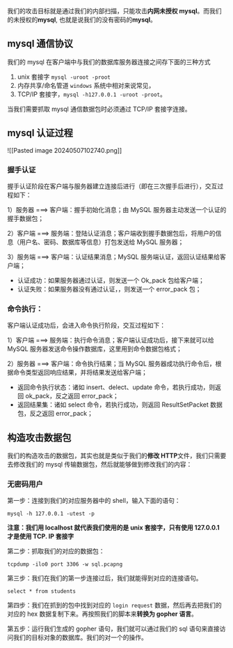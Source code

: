 我们的攻击目标就是通过我们的内部扫描，只能攻击**内网未授权 mysql**。而我们的未授权的**mysql**, 也就是说我们的没有密码的**mysql**。

## mysql 通信协议
我们的 mysql 在客户端中与我们的数据库服务器连接之间存下面的三种方式
1. unix 套接字 `mysql -uroot -proot`
2. 内存共享/命名管道 `windows` 系统中相对来说常见，
3. TCP/IP 套接字，`mysql -h127.0.0.1 -uroot -proot`。

当我们需要抓取 mysql 通信数据包时必须通过 TCP/IP 套接字连接。

## mysql 认证过程
![[Pasted image 20240507102740.png]]

### 握手认证
握手认证阶段在客户端与服务器建立连接后进行（即在三次握手后进行），交互过程如下：

1）服务器 ===> 客户端：握手初始化消息；由 MySQL 服务器主动发送一个认证的握手数据包；

2）客户端 ===> 服务端：登陆认证消息；客户端收到握手数据包后，将用户的信息（用户名、密码、数据库等信息）打包发送给 MySQL 服务器；

3）服务端 ===> 客户端：认证结果消息；MySQL 服务端认证，返回认证结果给客户端；

- 认证成功：如果服务器通过认证，则发送一个 Ok_pack 包给客户端；
- 认证失败：如果服务器没有通过认证，，则发送一个 error_pack 包；

### 命令执行：
客户端认证成功后，会进入命令执行阶段，交互过程如下：

1）客户端 ===> 服务端：执行命令消息；客户端认证成功后，接下来就可以给 MySQL 服务器发送命令操作数据库，这里用到命令数据包格式；

2）服务器 ===> 客户端：命令执行结果；当 MySQL 服务器成功执行命令后，根据命令类型返回响应结果，并将结果发送给客户端；

- 返回命令执行状态：诸如 insert、delect、update 命令，若执行成功，则返回 ok_pack，反之返回 error_pack；
- 返回结果集：诸如 select 命令，若执行成功，则返回 ResultSetPacket 数据包，反之返回 error_pack；

## 构造攻击数据包
我们的构造攻击的数据包，其实也就是类似于我们的**修改 HTTP**文件，我们只需要去修改我们的 mysql 传输数据包，然后就能够做到修改我们的内容：

### 无密码用户
第一步：连接到我们的对应服务器中的 shell，输入下面的语句：
```
mysql -h 127.0.0.1 -utest -p
```

**注意：我们用 localhost 就代表我们使用的是 unix 套接字，只有使用 127.0.0.1 才是使用 TCP. IP 套接字**

第二步：抓取我们的对应的数据包：
```
tcpdump -ilo0 port 3306 -w sql.pcapng
```


第三步：我们在我们的第一步连接过后，我们就能得到对应的连接语句。
```
select * from students
```

第四步：我们在抓到的包中找到对应的 `login request` 数据，然后再去把我们的对应的 hex 数据复制下来。再按照我们的脚本来**转换为 gopher 语言**。

第五步：运行我们生成的 gopher 语句，我们就可以通过我们的 sql 语句来直接访问我们的目标对象的数据库。我们的对一个的操作。
